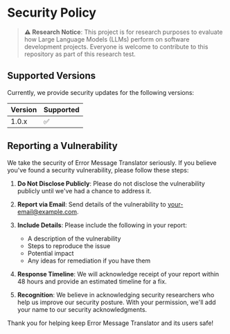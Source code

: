# Security Policy

> **⚠️ Research Notice**: This project is for research purposes to evaluate how Large Language Models (LLMs) perform on software development projects. Everyone is welcome to contribute to this repository as part of this research test.

## Supported Versions

Currently, we provide security updates for the following versions:

| Version | Supported          |
| ------- | ------------------ |
| 1.0.x   | :white_check_mark: |

## Reporting a Vulnerability

We take the security of Error Message Translator seriously. If you believe you've found a security vulnerability, please follow these steps:

1. **Do Not Disclose Publicly**: Please do not disclose the vulnerability publicly until we've had a chance to address it.

2. **Report via Email**: Send details of the vulnerability to [your-email@example.com](mailto:your-email@example.com).

3. **Include Details**: Please include the following in your report:
   - A description of the vulnerability
   - Steps to reproduce the issue
   - Potential impact
   - Any ideas for remediation if you have them

4. **Response Timeline**: We will acknowledge receipt of your report within 48 hours and provide an estimated timeline for a fix.

5. **Recognition**: We believe in acknowledging security researchers who help us improve our security posture. With your permission, we'll add your name to our security acknowledgments.

Thank you for helping keep Error Message Translator and its users safe! 